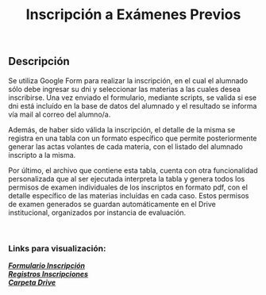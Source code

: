 <h1 align="center">Inscripción a Exámenes Previos</h1>
  <br/>
<h2>Descripción</h2>

<p>Se utiliza Google Form para realizar la inscripción, en el cual el alumnado sólo debe ingresar su dni y seleccionar las materias a las cuales desea inscribirse. Una vez enviado el formulario, mediante scripts, se valida si ese dni está incluído en la base de datos del alumnado y el resultado se informa vía mail al correo del alumno/a.</p> 

Además, de haber sido válida la inscripción, el detalle de la misma se registra en una tabla con un formato específico que permite posteriormente generar las actas volantes de cada materia, con el listado del alumnado inscripto a la misma.

Por último, el archivo que contiene esta tabla, cuenta con otra funcionalidad personalizada que al ser ejecutada interpreta la tabla y genera todos los permisos de examen individuales de los inscriptos en formato pdf, con el detalle específico de las materias incluídas en cada caso. Estos permisos de examen generados se guardan automáticamente en el Drive institucional, organizados por instancia de evaluación.

<br/>

### Links para visualización:

***[Formulario Inscripción](https://forms.gle/kXsZs5uSPd7ttneE6)***  
***[Registros Inscripciones](https://docs.google.com/spreadsheets/d/1lMFMlxfawFKR4j2VgYPQ_WJSK5hjiNVgsd6AxxDBSbA/edit?usp=sharing)***  
***[Carpeta Drive](https://drive.google.com/drive/folders/1nmPHKI8QoAmbAAgDJFEHtfivSIYBHbjP?usp=sharing)***  


